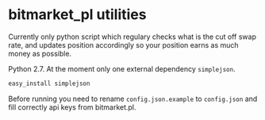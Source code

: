 # bitmarket_pl utilities
Currently only python script which regulary checks what is the cut off swap rate, and updates position accordingly so your position earns as much money as possible.

Python 2.7. At the moment only one external dependency `simplejson`.
```bash
easy_install simplejson
```

Before running you need to rename `config.json.example` to `config.json` and fill correctly api keys from bitmarket.pl.
